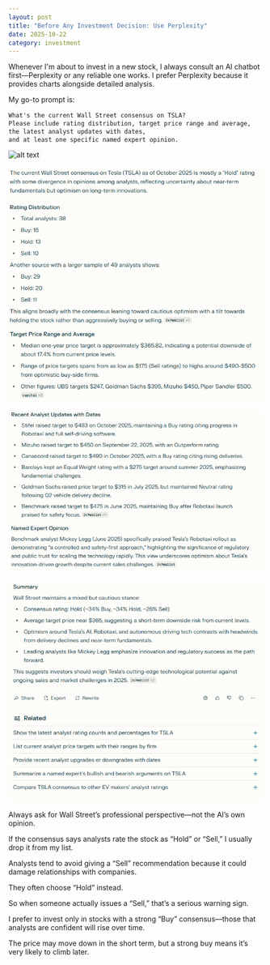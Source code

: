 ```yaml
---
layout: post
title: "Before Any Investment Decision: Use Perplexity"
date: 2025-10-22
category: investment
---
```



Whenever I'm about to invest in a new stock, I always consult an AI chatbot first—Perplexity or any reliable one works. 
I prefer Perplexity because it provides charts alongside detailed analysis.

My go-to prompt is: 
```text
What's the current Wall Street consensus on TSLA? 
Please include rating distribution, target price range and average, 
the latest analyst updates with dates, 
and at least one specific named expert opinion.
```
![alt text](/images/2025-10-22-before-any-investment-decision/png1.png)

![png2](images/2025-10-22-before-any-investment-decision/png2.png)

![png3](images/2025-10-22-before-any-investment-decision/png3.png)

![png4](images/2025-10-22-before-any-investment-decision/png4.png)

Always ask for Wall Street’s professional perspective—not the AI’s own opinion.

If the consensus says analysts rate the stock as “Hold” or “Sell,” I usually drop it from my list. 

Analysts tend to avoid giving a “Sell” recommendation because it could damage relationships with companies. 

They often choose “Hold” instead.

So when someone actually issues a “Sell,” that’s a serious warning sign.


I prefer to invest only in stocks with a strong “Buy” consensus—those that analysts are confident will rise over time. 

The price may move down in the short term, but a strong buy means it’s very likely to climb later.

